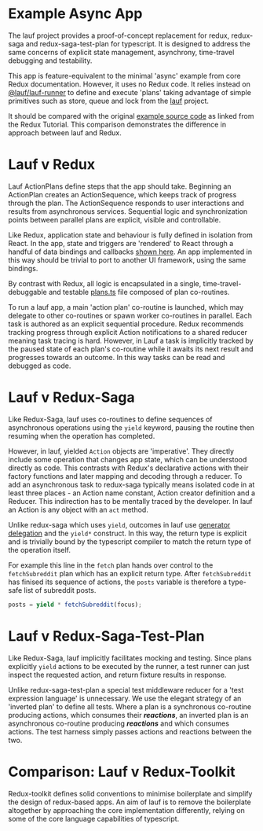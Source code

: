 # Example Async App

The lauf project provides a proof-of-concept replacement for redux, redux-saga and redux-saga-test-plan for typescript. It is designed to address the same concerns of explicit state management, asynchrony, time-travel debugging and testability.

This app is feature-equivalent to the minimal 'async' example from core Redux documentation. However, it uses no Redux code. It relies instead on [@lauf/lauf-runner](https://github.com/cefn/lauf/tree/main/packages/lauf-runner) to define and execute 'plans' taking advantage of simple primitives such as store, queue and lock from the [lauf](https://github.com/cefn/lauf/) project.

It should be compared with the original [example source code](https://github.com/reduxjs/redux/tree/master/examples/async) as linked from the Redux Tutorial. This comparison demonstrates the difference in approach between lauf and Redux.

# Lauf v Redux

Lauf ActionPlans define steps that the app should take. Beginning an ActionPlan creates an ActionSequence, which keeps track of progress through the plan. The ActionSequence responds to user interactions and results from asynchronous services. Sequential logic and synchronization points between parallel plans are explicit, visible and controllable.

Like Redux, application state and behaviour is fully defined in isolation from React. In the app, state and triggers are 'rendered' to React through a handful of data bindings and callbacks [shown here](https://github.com/cefn/lauf/blob/main/packages/lauf-example-async/src/containers/App.tsx#L21-L29). An app implemented in this way should be trivial to port to another UI framework, using the same bindings.

By contrast with Redux, all logic is encapsulated in a single, time-travel-debuggable and testable [plans.ts](https://github.com/cefn/lauf/blob/main/packages/lauf-example-async/src/plans.ts) file composed of plan co-routines.

To run a lauf app, a main 'action plan' co-routine is launched, which may delegate to other co-routines or spawn worker co-routines in parallel. Each task is authored as an explicit sequential procedure. Redux recommends tracking progress through explicit Action notifications to a shared reducer meaning task tracing is hard. However, in Lauf a task is implicitly tracked by the paused state of each plan's co-routine while it awaits its next result and progresses towards an outcome. In this way tasks can be read and debugged as code.

# Lauf v Redux-Saga

Like Redux-Saga, lauf uses co-routines to define sequences of asynchronous operations using the `yield` keyword, pausing the routine then resuming when the operation has completed.

However, in lauf, yielded `Action` objects are 'imperative'. They directly include some operation that changes app state, which can be understood directly as code. This contrasts with Redux's declarative actions with their factory functions and later mapping and decoding through a reducer. To add an asynchronous task to redux-saga typically means isolated code in at least three places - an Action name constant, Action creator definition and a Reducer. This indirection has to be mentally traced by the developer. In lauf an Action is any object with an `act` method.

Unlike redux-saga which uses `yield`, outcomes in lauf use [generator delegation](https://developer.mozilla.org/en-US/docs/Web/JavaScript/Reference/Operators/yield*) and the `yield*` construct. In this way, the return type is explicit and is trivially bound by the typescript compiler to match the return type of the operation itself.

For example this line in the `fetch` plan hands over control to the `fetchSubreddit` plan which has an explicit return type. After `fetchSubreddit` has finised its sequence of actions, the `posts` variable is therefore a type-safe list of subreddit posts.

```typescript
posts = yield * fetchSubreddit(focus);
```

# Lauf v Redux-Saga-Test-Plan

Like Redux-Saga, lauf implicitly facilitates mocking and testing. Since plans explicitly `yield` actions to be executed by the runner, a test runner can just inspect the requested action, and return fixture results in response.

Unlike redux-saga-test-plan a special test middleware reducer for a 'test expression language' is unnecessary. We use the elegant strategy of an 'inverted plan' to define all tests. Where a plan is a synchronous co-routine producing actions, which consumes their **_reactions_**, an inverted plan is an asynchronous co-routine producing **_reactions_** and which consumes actions. The test harness simply passes actions and reactions between the two.

# Comparison: Lauf v Redux-Toolkit

Redux-toolkit defines solid conventions to minimise boilerplate and simplify the design of redux-based apps. An aim of lauf is to remove the boilerplate altogether by approaching the core implementation differently, relying on some of the core language capabilities of typescript.
